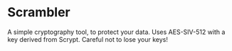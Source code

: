 # Scrambler
A simple cryptography tool, to protect your data. Uses AES-SIV-512 with a key derived from Scrypt. Careful not to lose your keys!
